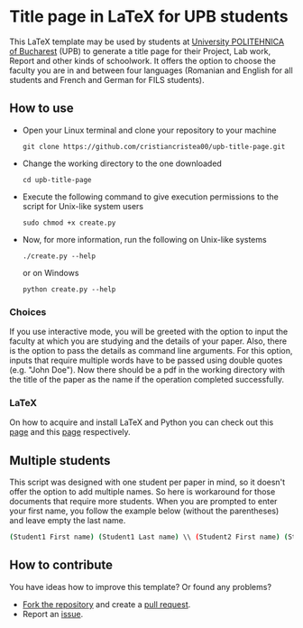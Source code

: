 # Title page in LaTeX for UPB students

This LaTeX template may be used by students at [University POLITEHNICA of Bucharest](https://upb.ro/en/) (UPB) to generate a title page for their Project, Lab work, Report and other kinds of schoolwork. It offers the option to choose the faculty you are in and between four languages (Romanian and English for all students and French and German for FILS students).

## How to use

- Open your Linux terminal and clone your repository to your machine

  ```shell
  git clone https://github.com/cristiancristea00/upb-title-page.git
  ```

- Change the working directory to the one downloaded

  ```shell
  cd upb-title-page
  ```

- Execute the following command to give execution permissions to the script for Unix-like system users

  ```shell
  sudo chmod +x create.py
  ```

- Now, for more information, run the following on Unix-like systems

  ```shell
  ./create.py --help
  ```

  or on Windows

  ```shell
  python create.py --help
  ```

### Choices

If you use interactive mode, you will be greeted with the option to input the faculty at which you are studying and the details of your paper. Also, there is the option to pass the details as command line arguments. For this option, inputs that require multiple words have to be passed using double quotes (e.g. "John Doe"). Now there should be a pdf in the working directory with the title of the paper as the name if the operation completed successfully.

### LaTeX

On how to acquire and install LaTeX and Python you can check out this [page](https://www.tug.org/texlive/quickinstall.html) and this [page](https://www.python.org/) respectively.

## Multiple students

This script was designed with one student per paper in mind, so it doesn't offer the option to add multiple names. So here is workaround for those documents that require more students. When you are prompted to enter your first name, you follow the example below (without the parentheses) and leave empty the last name.

```bash
(Student1 First name) (Student1 Last name) \\ (Student2 First name) (Student2 Last name) \\ ... \\ (StudentN First name) (StudentN Last name)
```

## How to contribute

You have ideas how to improve this template?
Or found any problems?

- [Fork the repository](https://help.github.com/articles/fork-a-repo/) and create a [pull request](https://help.github.com/articles/creating-a-pull-request-from-a-fork/).
- Report an [issue](https://github.com/cristiancristea00/upb-title-page/issues).
